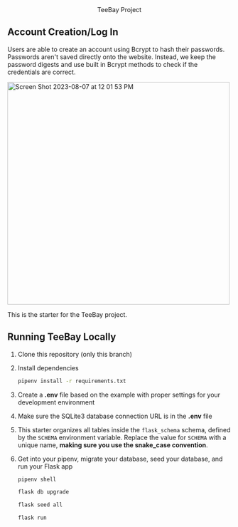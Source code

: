 <div style="display: flex; justify-content: center;">TeeBay Project</div>

## Account Creation/Log In
Users are able to create an account using Bcrypt to hash their passwords. Passwords aren't saved directly onto the website. Instead, we keep the password digests and use built in Bcrypt methods to check if the credentials are correct. 

<img width="500" alt="Screen Shot 2023-08-07 at 12 01 53 PM" src="https://github.com/TheZayWay/TeeBay2/assets/121142977/6b2da5be-2000-45c4-9ae5-6326e440072d">



This is the starter for the TeeBay project.

## Running TeeBay Locally
1. Clone this repository (only this branch)

2. Install dependencies

      ```bash
      pipenv install -r requirements.txt
      ```

3. Create a **.env** file based on the example with proper settings for your
   development environment

4. Make sure the SQLite3 database connection URL is in the **.env** file

5. This starter organizes all tables inside the `flask_schema` schema, defined
   by the `SCHEMA` environment variable.  Replace the value for
   `SCHEMA` with a unique name, **making sure you use the snake_case
   convention**.

6. Get into your pipenv, migrate your database, seed your database, and run your Flask app

   ```bash
   pipenv shell
   ```

   ```bash
   flask db upgrade
   ```

   ```bash
   flask seed all
   ```

   ```bash
   flask run
   ```


